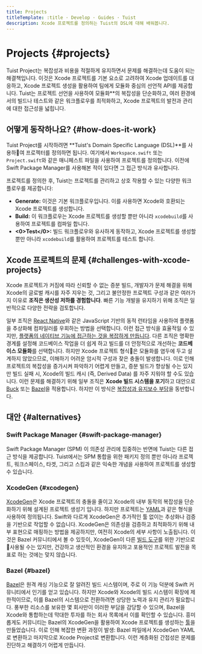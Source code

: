 ```yaml
---
title: Projects
titleTemplate: :title · Develop · Guides · Tuist
description: Xcode 프로젝트를 정의하는 Tuist의 DSL에 대해 배워봅니다.
---
```


# Projects {#projects}

Tuist Project는 복잡성과 비용을 적절하게 유지하면서 문제를 해결하는데 도움이 되는 해결책입니다. 이것은 Xcode 프로젝트를 기본 요소로 고려하여 Xcode 업데이트를 대응하고, Xcode 프로젝트 생성을 활용하여 팀에게 모듈화 중심의 선언적 API를 제공합니다. Tuist는 프로젝트 선언을 사용하여 모듈화\*\*의 복잡성을 단순화하고, 여러 환경에서의 빌드나 테스트와 같은 워크플로우를 최적화하고, Xcode 프로젝트의 발전과 관리에 대한 접근성을 넓힙니다.

## 어떻게 동작하나요? {#how-does-it-work}

Tuist Project를 시작하려면 \*\*Tuist's Domain Specific Language (DSL)\*\*를 사용하여 프로젝터를 정의하면 됩니다. 여기에서 `Workspace.swift` 또는 `Project.swift`와 같은 매니페스트 파일을 사용하여 프로젝트를 정의합니다. 이전에 Swift Package Manager를 사용해본 적이 있다면 그 접근 방식과 유사합니다.

프로젝트를 정의한 후, Tuist는 프로젝트를 관리하고 상호 작용할 수 있는 다양한 워크플로우를 제공합니다:

- **Generate:** 이것은 기본 워크플로우입니다. 이를 사용하면 Xcode와 호환되는 Xcode 프로젝트를 생성합니다.
- **<LocalizedLink href="/guides/develop/test">Build</LocalizedLink>:** 이 워크플로우는 Xcode 프로젝트를 생성할 뿐만 아니라 `xcodebuild`를 사용하여 프로젝트를 컴파일 합니다.
- **<0>Test</0>:** 빌드 워크플로우와 유사하게 동작하고, Xcode 프로젝트를 생성할 뿐만 아니라 `xcodebuild`를 활용하여 프로젝트를 테스트 합니다.

## Xcode 프로젝트의 문제 {#challenges-with-xcode-projects}

Xcode 프로젝트가 커짐에 따라 신뢰할 수 없는 증분 빌드, 개발자가 문제 해결을 위해 Xcode의 글로벌 캐시를 자주 지우는 것, 그리고 불안정한 프로젝트 구성과 같은 여러가지 이유로 **조직은 생산성 저하를 경험합니다**. 빠른 기능 개발을 유지하기 위해 조직은 일반적으로 다양한 전략을 검토합니다.

일부 조직은 [React Native](https://reactnative.dev/)와 같은 JavaScript 기반의 동적 런타임을 사용하여 플랫폼을 추상화해 컴파일러를 우회하는 방법을 선택합니다. 이런 접근 방식을 효율적일 수 있지만, [플랫폼의 네이티브 기능에 접근하는 것을 복잡하게 만듭니다](https://shopify.engineering/building-app-clip-react-native). 다른 조직은 명확한 경계를 설정해 코드베이스 작업을 더 쉽게 하고 빌드를 더 안정적으로 개선하는  **코드베이스 모듈화**를 선택합니다. 하지만 Xcode 프로젝트 형식은 모듈화를 염두에 두고 설계하지 않았으므로, 이해하기 어려운 암시적 구성과 잦은 충돌이 발생합니다. 이로 인해 프로젝트의 복잡성을 증가시켜 파악하기 어렵게 만들고, 증분 빌드가 향상될 수는 있지만 빌드 실패 시, Xcode의 빌드 캐시 (즉, Derived Data) 를 자주 지워야 할 수도 있습니다. 이런 문제를 해결하기 위해 일부 조직은 **Xcode 빌드 시스템을 포기**하고 대안으로 [Buck](https://buck.build/) 또는 [Bazel](https://bazel.build/)을 적용합니다. 하지만 이 방식은 [복잡성과 유지보수 부담](https://bazel.build/migrate/xcode)을 동반합니다.

## 대안 {#alternatives}

### Swift Package Manager {#swift-package-manager}

Swift Package Manager (SPM) 이 의존성 관리에 집중하는 반면에 Tuist는 다른 접근 방식을 제공합니다. Tuist에서는 SPM 통합을 위한 패키지 정의 뿐만 아니라 프로젝트, 워크스페이스, 타겟, 그리고 스킴과 같은 익숙한 개념을 사용하여 프로젝트를 생성할 수 있습니다.

### XcodeGen {#xcodegen}

[XcodeGen](https://github.com/yonaskolb/XcodeGen)은 Xcode 프로젝트의 충돌을 줄이고 Xcode의 내부 동작의 복잡성을 단순화하기 위해 설계된 프로젝트 생성기 입니다. 하지만 프로젝트는 [YAML](https://yaml.org/)과 같은 형식을 사용하여 정의됩니다. Swift와 다르게 XcodeGen은 추가적인 툴 없이는 추상화나 검증을 기반으로 작업할 수 없습니다. XcodeGen은 의존성을 검증하고 최적화하기 위해 내부 표현으로 매핑하는 방법을 제공하지만, 여전히 Xcode의 세부 사항이 노출됩니다. 이것은 Bazel 커뮤니티에서 볼 수 있듯이, XcodeGen이 다른 [빌드 도구](https://github.com/MobileNativeFoundation/rules_xcodeproj)를 위한 기반으로 사용될 수는 있지만, 건강하고 생산적인 환경을 유지하고 포용적인 프로젝트 발전을 목표로 하는 것에는 맞지 않습니다.

### Bazel {#bazel}

[Bazel](https://bazel.build)은 원격 캐싱 기능으로 잘 알려진 빌드 시스템이며, 주로 이 기능 덕분에 Swift 커뮤니티에서 인기를 얻고 있습니다. 하지만 Xcode와 Xcode의 빌드 시스템이 확장에 제한적이므로, 이를 Bazel의 시스템으로 전환하려면 상당한 노력과 유지 관리가 필요합니다. 풍부한 리소스를 보유한 몇 회사만이 이러한 부담을 감당할 수 있으며, Bazel을 Xcode와 통합하는데 막대한 투자를 하는 회사 목록에서 이를 확인할 수 있습니다. 흥미롭게도 커뮤니티는 Bazel의 XcodeGen을 활용하여 Xcode 프로젝트를 생성하는 [툴](https://github.com/MobileNativeFoundation/rules_xcodeproj)을 만들었습니다. 이로 인해 복잡한 변환 과정이 발생: Bazel 파일에서 XcodeGen YAML로 변환하고 마지막으로 Xcode Project로 변환합니다. 이런 계층화된 간접성은 문제를 진단하고 해결하기 어렵게 만듭니다.
